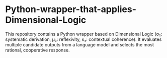 # Python-wrapper-that-applies-Dimensional-Logic
This repository contains a Python wrapper based on Dimensional Logic (σ₂: systematic derivation, μ₃: reflexivity, κ₄: contextual coherence). It evaluates multiple candidate outputs from a language model and selects the most rational, cooperative response. 

